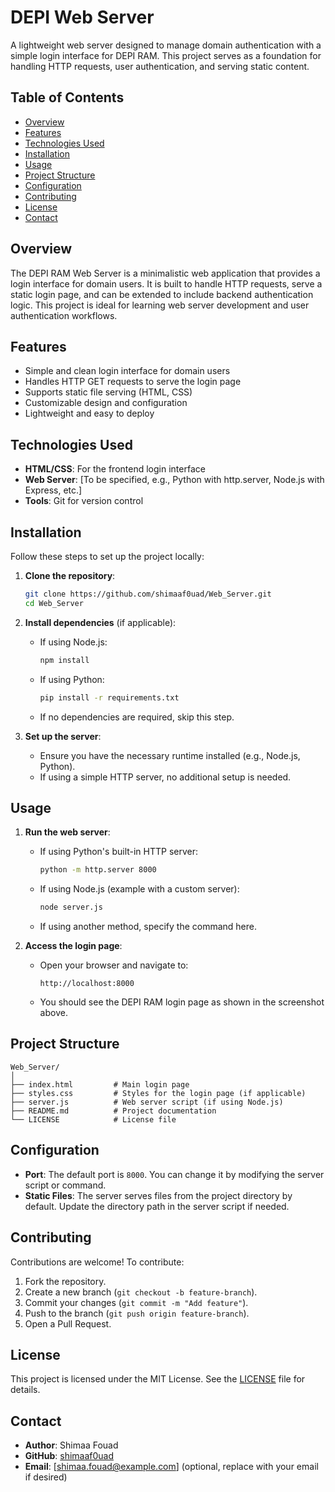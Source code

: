 # DEPI Web Server



A lightweight web server designed to manage domain authentication with a simple login interface for DEPI RAM. This project serves as a foundation for handling HTTP requests, user authentication, and serving static content.

## Table of Contents
- [Overview](#overview)
- [Features](#features)
- [Technologies Used](#technologies-used)
- [Installation](#installation)
- [Usage](#usage)
- [Project Structure](#project-structure)
- [Configuration](#configuration)
- [Contributing](#contributing)
- [License](#license)
- [Contact](#contact)

## Overview
The DEPI RAM Web Server is a minimalistic web application that provides a login interface for domain users. It is built to handle HTTP requests, serve a static login page, and can be extended to include backend authentication logic. This project is ideal for learning web server development and user authentication workflows.

## Features
- Simple and clean login interface for domain users
- Handles HTTP GET requests to serve the login page
- Supports static file serving (HTML, CSS)
- Customizable design and configuration
- Lightweight and easy to deploy

## Technologies Used
- **HTML/CSS**: For the frontend login interface
- **Web Server**: [To be specified, e.g., Python with http.server, Node.js with Express, etc.]
- **Tools**: Git for version control

## Installation
Follow these steps to set up the project locally:

1. **Clone the repository**:
   ```bash
   git clone https://github.com/shimaaf0uad/Web_Server.git
   cd Web_Server
   ```

2. **Install dependencies** (if applicable):
   - If using Node.js:
     ```bash
     npm install
     ```
   - If using Python:
     ```bash
     pip install -r requirements.txt
     ```
   - If no dependencies are required, skip this step.

3. **Set up the server**:
   - Ensure you have the necessary runtime installed (e.g., Node.js, Python).
   - If using a simple HTTP server, no additional setup is needed.

## Usage
1. **Run the web server**:
   - If using Python's built-in HTTP server:
     ```bash
     python -m http.server 8000
     ```
   - If using Node.js (example with a custom server):
     ```bash
     node server.js
     ```
   - If using another method, specify the command here.

2. **Access the login page**:
   - Open your browser and navigate to:
     ```
     http://localhost:8000
     ```
   - You should see the DEPI RAM login page as shown in the screenshot above.

## Project Structure
```
Web_Server/
│
├── index.html         # Main login page
├── styles.css         # Styles for the login page (if applicable)
├── server.js          # Web server script (if using Node.js)
├── README.md          # Project documentation
└── LICENSE            # License file
```

## Configuration
- **Port**: The default port is `8000`. You can change it by modifying the server script or command.
- **Static Files**: The server serves files from the project directory by default. Update the directory path in the server script if needed.

## Contributing
Contributions are welcome! To contribute:
1. Fork the repository.
2. Create a new branch (`git checkout -b feature-branch`).
3. Commit your changes (`git commit -m "Add feature"`).
4. Push to the branch (`git push origin feature-branch`).
5. Open a Pull Request.

## License
This project is licensed under the MIT License. See the [LICENSE](LICENSE) file for details.

## Contact
- **Author**: Shimaa Fouad
- **GitHub**: [shimaaf0uad](https://github.com/shimaaf0uad)
- **Email**: [shimaa.fouad@example.com] (optional, replace with your email if desired)
